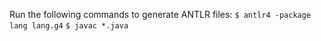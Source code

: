 Run the following commands to generate ANTLR files:
`$ antlr4 -package lang lang.g4`
`$ javac *.java`
